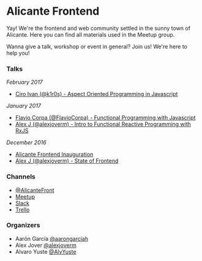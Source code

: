 # Alicante Frontend

Yay! We're the frontend and web community settled in the sunny town of Alicante. Here you can find all materials used in the Meetup group.

Wanna give a talk, workshop or event in general? Join us! We're here to help you!

### Talks

*February 2017*
- [Ciro Ivan (@k1r0s) - Aspect Oriented Programming in Javascript](https://k1r0s.github.io/aop-intro)

*January 2017*
- [Flavio Corpa (@FlavioCorpa) - Functional Programming with Javascript](https://goo.gl/Gstn4T)
- [Alex J (@alexjoverm) - Intro to Functional Reactive Programming with RxJS](https://alexjoverm.github.io/RxJS-FRP-talk)

*December 2016*
- [Alicante Frontend Inauguration](https://docs.google.com/presentation/d/1vccM0sKnBsm51ec2KhU7PDUvsfg0M02OzNpAJd-AUvc/edit?usp=sharing)
- [Alex J (@alexjoverm) - State of Frontend](https://drive.google.com/open?id=1yaicsHA8YZNP5_zRnwXVH3CCb-wzghRDYj_HdA_QkE0)

### Channels
- [@AlicanteFront](https://twitter.com/AlicanteFront)
- [Meetup](https://www.meetup.com/Alicante-Frontend/)
- [Slack](https://alicantefrontend.herokuapp.com/)
- [Trello](https://goo.gl/LYEX5D)

### Organizers
- Aarón García [@aarongarciah](https://twitter.com/aarongarciah)
- Alex Jover [@alexjoverm](https://twitter.com/alexjoverm)
- Alvaro Yuste [@AlvYuste](https://twitter.com/AlvYuste)
